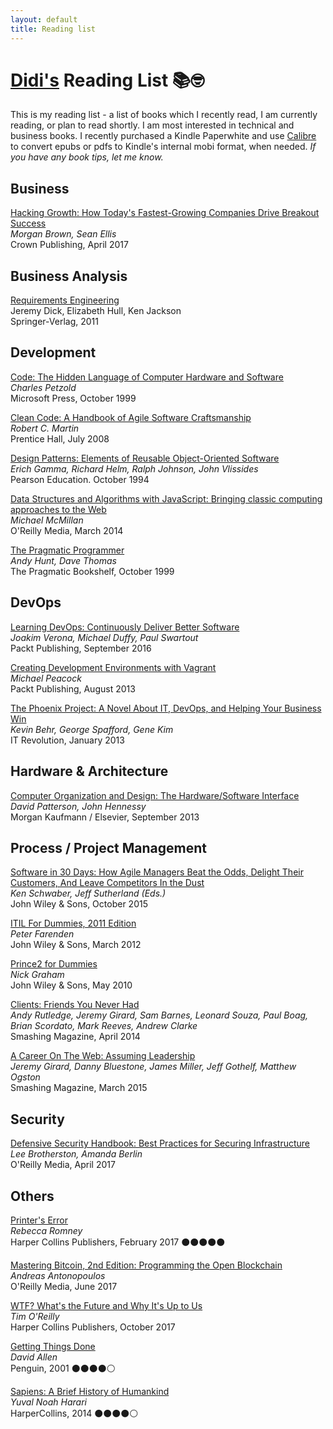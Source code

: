 ```yaml
---
layout: default
title: Reading list
---
```


# [Didi's](./) Reading List 📚🤓

This is my reading list - a list of books which I recently read, I am currently reading, or plan to read shortly.
I am most interested in technical and business books. I recently purchased a Kindle Paperwhite and use [Calibre](https://calibre-ebook.com/)
to convert epubs or pdfs to Kindle's internal mobi format, when needed. *If you have any book tips, let me know.*

## Business

[Hacking Growth: How Today's Fastest-Growing Companies Drive Breakout Success](https://www.penguinrandomhouse.com/books/545936/hacking-growth-by-sean-ellis-founder-of-growthhackerscom-and-morgan-brown/9780451497215/)<br>
*Morgan Brown, Sean Ellis*<br>
Crown Publishing, April 2017

## Business Analysis

[Requirements Engineering](http://www.springer.com/gp/book/9781447158189)<br>
Jeremy Dick, Elizabeth Hull, Ken Jackson<br>
Springer-Verlag, 2011

## Development

[Code: The Hidden Language of Computer Hardware and Software](https://www.microsoftpressstore.com/store/code-the-hidden-language-of-computer-hardware-and-software-9780735611313)<br>
*Charles Petzold*<br>
Microsoft Press, October 1999

[Clean Code: A Handbook of Agile Software Craftsmanship](https://www.pearson.com/us/higher-education/program/Martin-Clean-Code-A-Handbook-of-Agile-Software-Craftsmanship/PGM63937.html)<br>
*Robert C. Martin*<br>
Prentice Hall, July 2008

[Design Patterns: Elements of Reusable Object-Oriented Software](https://en.wikipedia.org/wiki/Design_Patterns)<br>
*Erich Gamma, Richard Helm, Ralph Johnson, John Vlissides*<br>
Pearson Education. October 1994

[Data Structures and Algorithms with JavaScript: Bringing classic computing approaches to the Web](http://shop.oreilly.com/product/0636920029557.do)<br>
*Michael McMillan*<br>
O'Reilly Media, March 2014

[The Pragmatic Programmer](https://pragprog.com/book/tpp/the-pragmatic-programmer)<br>
*Andy Hunt, Dave Thomas*<br>
The Pragmatic Bookshelf, October 1999


## DevOps

[Learning DevOps: Continuously Deliver Better Software](https://www.packtpub.com/networking-and-servers/learning-devops-continuously-deliver-better-software)<br>
*Joakim Verona, Michael Duffy, Paul Swartout*<br>
Packt Publishing, September 2016

[Creating Development Environments with Vagrant](https://www.packtpub.com/application-development/creating-development-environments-vagrant)<br>
*Michael Peacock*<br>
Packt Publishing, August 2013

[The Phoenix Project: A Novel About IT, DevOps, and Helping Your Business Win](https://itrevolution.com/book/the-phoenix-project/)<br>
*Kevin Behr, George Spafford, Gene Kim*<br>
IT Revolution, January 2013

## Hardware & Architecture

[Computer Organization and Design: The Hardware/Software Interface](https://www.elsevier.com/books/computer-organization-and-design-mips-edition/patterson/978-0-12-407726-3)<br>
*David Patterson, John Hennessy*<br>
Morgan Kaufmann / Elsevier, September 2013

## Process / Project Management

[Software in 30 Days: How Agile Managers Beat the Odds, Delight Their Customers, And Leave Competitors In the Dust](http://onlinelibrary.wiley.com/book/10.1002/9781119203278)<br>
*Ken Schwaber, Jeff Sutherland (Eds.)*<br>
John Wiley & Sons, October 2015

[ITIL For Dummies, 2011 Edition](http://www.dummies.com/business/itil-for-dummies-2011-edition/)<br>
*Peter Farenden*<br>
John Wiley & Sons, March 2012

[Prince2 for Dummies](https://www.amazon.com/PRINCE2-Dummies-Nick-Graham/dp/047071025X)<br>
*Nick Graham*<br>
John Wiley & Sons, May 2010

[Clients: Friends You Never Had](https://www.smashingmagazine.com/ebooks/clients-friends-you-never-had/)<br>
*Andy Rutledge, Jeremy Girard, Sam Barnes, Leonard Souza, Paul Boag, Brian Scordato, Mark Reeves, Andrew Clarke*<br>
Smashing Magazine, April 2014

[A Career On The Web: Assuming Leadership](https://www.smashingmagazine.com/ebooks/a-career-on-the-web-assuming-leadership/)<br>
*Jeremy Girard, Danny Bluestone, James Miller, Jeff Gothelf, Matthew Ogston*<br>
Smashing Magazine, March 2015

## Security

[Defensive Security Handbook: Best Practices for Securing Infrastructure](http://shop.oreilly.com/product/0636920051671.do)<br>
*Lee Brotherston, Amanda Berlin*<br>
O'Reilly Media, April 2017

## Others

[Printer's Error](https://www.harpercollins.com/9780062412317/printers-error)<br>
*Rebecca Romney*<br>
Harper Collins Publishers, February 2017
⚫⚫⚫⚫⚫

[Mastering Bitcoin, 2nd Edition: Programming the Open Blockchain](http://shop.oreilly.com/product/0636920049524.do)<br>
*Andreas Antonopoulos*<br>
O'Reilly Media, June 2017

[WTF? What's the Future and Why It's Up to Us](https://www.harpercollins.com/9780062565716/wtf)<br>
*Tim O'Reilly*<br>
Harper Collins Publishers, October 2017

[Getting Things Done](https://gettingthingsdone.com/)<br>
*David Allen*<br>
Penguin, 2001
⚫⚫⚫⚫⚪

[Sapiens: A Brief History of Humankind](https://www.harpercollins.com/9780062316097/sapiens/)<br>
*Yuval Noah Harari*<br>
HarperCollins, 2014
⚫⚫⚫⚫⚪
